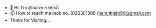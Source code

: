 - 👋 Hi, I’m @harry-sketch
- 📫 How to reach me mob no. 8126301308 /harshbisht90@gmail.com
- Thnks for Visiting...

<!---
harry-sketch/harry-sketch is a ✨ special ✨ repository because its `README.md` (this file) appears on your GitHub profile.
You can click the Preview link to take a look at your changes.
--->
